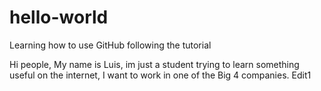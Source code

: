 # hello-world
Learning how to use GitHub following the tutorial

Hi people,
My name is Luis, im just a student trying to learn something useful on the internet, I want to work in one of the Big 4 companies.
Edit1
